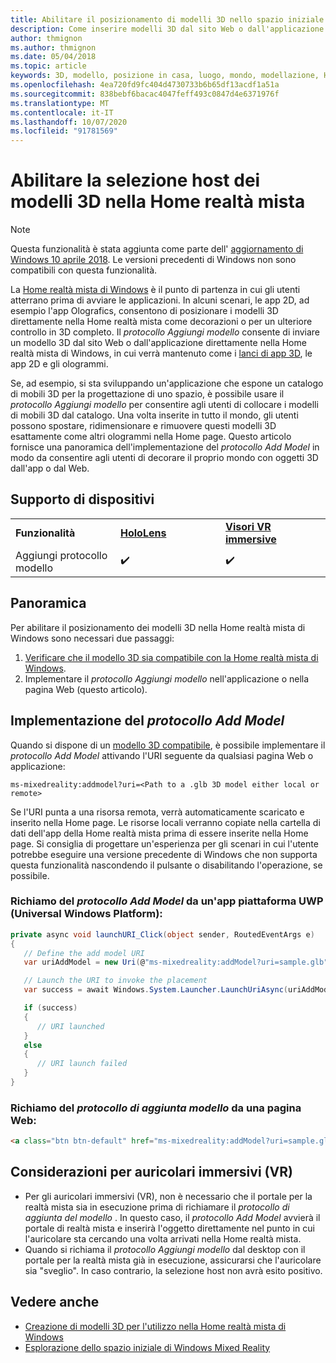```yaml
---
title: Abilitare il posizionamento di modelli 3D nello spazio iniziale
description: Come inserire modelli 3D dal sito Web o dall'applicazione nella Home realtà mista di Windows
author: thmignon
ms.author: thmignon
ms.date: 05/04/2018
ms.topic: article
keywords: 3D, modello, posizione in casa, luogo, mondo, modellazione, Home realtà mista, Web, app
ms.openlocfilehash: 4ea720fd9fc404d4730733b6b65df13acdf1a51a
ms.sourcegitcommit: 838bebf6bacac4047feff493c0847d4e6371976f
ms.translationtype: MT
ms.contentlocale: it-IT
ms.lasthandoff: 10/07/2020
ms.locfileid: "91781569"
---
```

# <a name="enable-placement-of-3d-models-in-the-mixed-reality-home"></a>Abilitare la selezione host dei modelli 3D nella Home realtà mista

> [!NOTE]
> Questa funzionalità è stata aggiunta come parte dell' [aggiornamento di Windows 10 aprile 2018](https://docs.microsoft.com/windows/mixed-reality/enthusiast-guide/release-notes-april-2018). Le versioni precedenti di Windows non sono compatibili con questa funzionalità.

La [Home realtà mista di Windows](../discover/navigating-the-windows-mixed-reality-home.md) è il punto di partenza in cui gli utenti atterrano prima di avviare le applicazioni. In alcuni scenari, le app 2D, ad esempio l'app Olografics, consentono di posizionare i modelli 3D direttamente nella Home realtà mista come decorazioni o per un ulteriore controllo in 3D completo. Il *protocollo Aggiungi modello* consente di inviare un modello 3D dal sito Web o dall'applicazione direttamente nella Home realtà mista di Windows, in cui verrà mantenuto come i [lanci di app 3D](3d-app-launcher-design-guidance.md), le app 2D e gli ologrammi. 

Se, ad esempio, si sta sviluppando un'applicazione che espone un catalogo di mobili 3D per la progettazione di uno spazio, è possibile usare il *protocollo Aggiungi modello* per consentire agli utenti di collocare i modelli di mobili 3D dal catalogo. Una volta inserite in tutto il mondo, gli utenti possono spostare, ridimensionare e rimuovere questi modelli 3D esattamente come altri ologrammi nella Home page. Questo articolo fornisce una panoramica dell'implementazione del *protocollo Add Model* in modo da consentire agli utenti di decorare il proprio mondo con oggetti 3D dall'app o dal Web.

## <a name="device-support"></a>Supporto di dispositivi

<table>
    <colgroup>
    <col width="33%" />
    <col width="33%" />
    <col width="33%" />
    </colgroup>
    <tr>
        <td><strong>Funzionalità</strong></td>
        <td><a href="../hololens-hardware-details.md"><strong>HoloLens</strong></a></td>
        <td><a href="../discover/immersive-headset-hardware-details.md"><strong>Visori VR immersive</strong></a></td>
    </tr>
     <tr>
        <td>Aggiungi protocollo modello</td>
        <td>✔️</td>
        <td>✔️</td>
    </tr>
</table>

## <a name="overview"></a>Panoramica

Per abilitare il posizionamento dei modelli 3D nella Home realtà mista di Windows sono necessari due passaggi:
1. [Verificare che il modello 3D sia compatibile con la Home realtà mista di Windows](creating-3d-models-for-use-in-the-windows-mixed-reality-home.md).
2. Implementare il *protocollo Aggiungi modello* nell'applicazione o nella pagina Web (questo articolo).

## <a name="implementing-the-add-model-protocol"></a>Implementazione del *protocollo Add Model*

Quando si dispone di un [modello 3D compatibile](creating-3d-models-for-use-in-the-windows-mixed-reality-home.md), è possibile implementare il *protocollo Add Model* attivando l'URI seguente da qualsiasi pagina Web o applicazione:

```
ms-mixedreality:addmodel?uri=<Path to a .glb 3D model either local or remote>
```

Se l'URI punta a una risorsa remota, verrà automaticamente scaricato e inserito nella Home page. Le risorse locali verranno copiate nella cartella di dati dell'app della Home realtà mista prima di essere inserite nella Home page. Si consiglia di progettare un'esperienza per gli scenari in cui l'utente potrebbe eseguire una versione precedente di Windows che non supporta questa funzionalità nascondendo il pulsante o disabilitando l'operazione, se possibile. 

### <a name="invoking-the-add-model-protocol-from-a-universal-windows-platform-app"></a>Richiamo del *protocollo Add Model* da un'app piattaforma UWP (Universal Windows Platform):

```C#
private async void launchURI_Click(object sender, RoutedEventArgs e)
{
   // Define the add model URI
   var uriAddModel = new Uri(@"ms-mixedreality:addModel?uri=sample.glb");

   // Launch the URI to invoke the placement
   var success = await Windows.System.Launcher.LaunchUriAsync(uriAddModel);

   if (success)
   {
      // URI launched
   }
   else
   {
      // URI launch failed
   }
}
```

### <a name="invoking-the-add-model-protocol-from-a-webpage"></a>Richiamo del *protocollo di aggiunta modello* da una pagina Web:

```html
<a class="btn btn-default" href="ms-mixedreality:addModel?uri=sample.glb"> Place 3D Model </a>
```

## <a name="considerations-for-immersive-vr-headsets"></a>Considerazioni per auricolari immersivi (VR)

* Per gli auricolari immersivi (VR), non è necessario che il portale per la realtà mista sia in esecuzione prima di richiamare il *protocollo di aggiunta del modello* . In questo caso, il *protocollo Add Model* avvierà il portale di realtà mista e inserirà l'oggetto direttamente nel punto in cui l'auricolare sta cercando una volta arrivati nella Home realtà mista. 
* Quando si richiama il *protocollo Aggiungi modello* dal desktop con il portale per la realtà mista già in esecuzione, assicurarsi che l'auricolare sia "sveglio". In caso contrario, la selezione host non avrà esito positivo. 

## <a name="see-also"></a>Vedere anche

* [Creazione di modelli 3D per l'utilizzo nella Home realtà mista di Windows](creating-3d-models-for-use-in-the-windows-mixed-reality-home.md)
* [Esplorazione dello spazio iniziale di Windows Mixed Reality](../discover/navigating-the-windows-mixed-reality-home.md)
